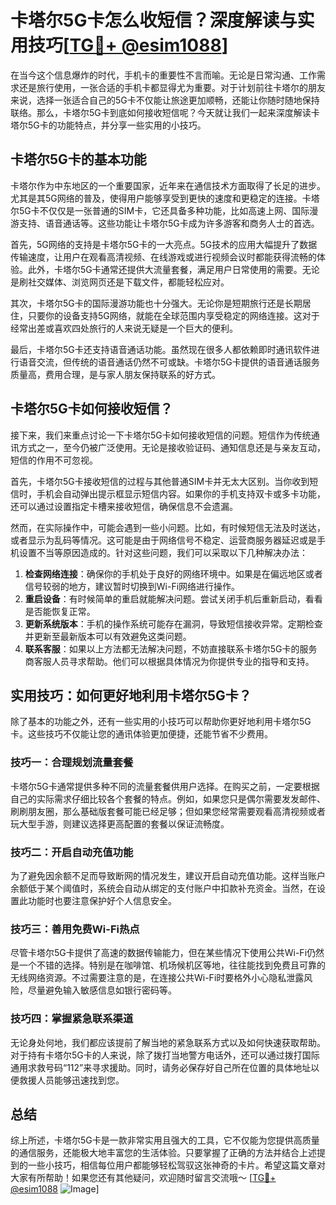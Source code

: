 # 卡塔尔5G卡怎么收短信？深度解读与实用技巧[[TG💪+ @esim1088](https://t.me/s/esim1088)]

在当今这个信息爆炸的时代，手机卡的重要性不言而喻。无论是日常沟通、工作需求还是旅行使用，一张合适的手机卡都显得尤为重要。对于计划前往卡塔尔的朋友来说，选择一张适合自己的5G卡不仅能让旅途更加顺畅，还能让你随时随地保持联络。那么，卡塔尔5G卡到底如何接收短信呢？今天就让我们一起来深度解读卡塔尔5G卡的功能特点，并分享一些实用的小技巧。

## 卡塔尔5G卡的基本功能

卡塔尔作为中东地区的一个重要国家，近年来在通信技术方面取得了长足的进步。尤其是其5G网络的普及，使得用户能够享受到更快的速度和更稳定的连接。卡塔尔5G卡不仅仅是一张普通的SIM卡，它还具备多种功能，比如高速上网、国际漫游支持、语音通话等。这些功能让卡塔尔5G卡成为许多游客和商务人士的首选。

首先，5G网络的支持是卡塔尔5G卡的一大亮点。5G技术的应用大幅提升了数据传输速度，让用户在观看高清视频、在线游戏或进行视频会议时都能获得流畅的体验。此外，卡塔尔5G卡通常还提供大流量套餐，满足用户日常使用的需要。无论是刷社交媒体、浏览网页还是下载文件，都能轻松应对。

其次，卡塔尔5G卡的国际漫游功能也十分强大。无论你是短期旅行还是长期居住，只要你的设备支持5G网络，就能在全球范围内享受稳定的网络连接。这对于经常出差或喜欢四处旅行的人来说无疑是一个巨大的便利。

最后，卡塔尔5G卡还支持语音通话功能。虽然现在很多人都依赖即时通讯软件进行语音交流，但传统的语音通话仍然不可或缺。卡塔尔5G卡提供的语音通话服务质量高，费用合理，是与家人朋友保持联系的好方式。

## 卡塔尔5G卡如何接收短信？

接下来，我们来重点讨论一下卡塔尔5G卡如何接收短信的问题。短信作为传统通讯方式之一，至今仍被广泛使用。无论是接收验证码、通知信息还是与亲友互动，短信的作用不可忽视。

首先，卡塔尔5G卡接收短信的过程与其他普通SIM卡并无太大区别。当你收到短信时，手机会自动弹出提示框显示短信内容。如果你的手机支持双卡或多卡功能，还可以通过设置指定卡槽来接收短信，确保信息不会遗漏。

然而，在实际操作中，可能会遇到一些小问题。比如，有时候短信无法及时送达，或者显示为乱码等情况。这可能是由于网络信号不稳定、运营商服务器延迟或是手机设置不当等原因造成的。针对这些问题，我们可以采取以下几种解决办法：

1. **检查网络连接**：确保你的手机处于良好的网络环境中。如果是在偏远地区或者信号较弱的地方，建议暂时切换到Wi-Fi网络进行操作。
2. **重启设备**：有时候简单的重启就能解决问题。尝试关闭手机后重新启动，看看是否能恢复正常。
3. **更新系统版本**：手机的操作系统可能存在漏洞，导致短信接收异常。定期检查并更新至最新版本可以有效避免这类问题。
4. **联系客服**：如果以上方法都无法解决问题，不妨直接联系卡塔尔5G卡的服务商客服人员寻求帮助。他们可以根据具体情况为你提供专业的指导和支持。

## 实用技巧：如何更好地利用卡塔尔5G卡？

除了基本的功能之外，还有一些实用的小技巧可以帮助你更好地利用卡塔尔5G卡。这些技巧不仅能让您的通讯体验更加便捷，还能节省不少费用。

### 技巧一：合理规划流量套餐

卡塔尔5G卡通常提供多种不同的流量套餐供用户选择。在购买之前，一定要根据自己的实际需求仔细比较各个套餐的特点。例如，如果您只是偶尔需要发发邮件、刷刷朋友圈，那么基础版套餐可能已经足够；但如果您经常需要观看高清视频或者玩大型手游，则建议选择更高配置的套餐以保证流畅度。

### 技巧二：开启自动充值功能

为了避免因余额不足而导致断网的情况发生，建议开启自动充值功能。这样当账户余额低于某个阈值时，系统会自动从绑定的支付账户中扣款补充资金。当然，在设置此功能时也要注意保护好个人信息安全。

### 技巧三：善用免费Wi-Fi热点

尽管卡塔尔5G卡提供了高速的数据传输能力，但在某些情况下使用公共Wi-Fi仍然是一个不错的选择。特别是在咖啡馆、机场候机区等地，往往能找到免费且可靠的无线网络资源。不过需要注意的是，在连接公共Wi-Fi时要格外小心隐私泄露风险，尽量避免输入敏感信息如银行密码等。

### 技巧四：掌握紧急联系渠道

无论身处何地，我们都应该提前了解当地的紧急联系方式以及如何快速获取帮助。对于持有卡塔尔5G卡的人来说，除了拨打当地警方电话外，还可以通过拨打国际通用求救号码“112”来寻求援助。同时，请务必保存好自己所在位置的具体地址以便救援人员能够迅速找到您。

## 总结

综上所述，卡塔尔5G卡是一款非常实用且强大的工具，它不仅能为您提供高质量的通信服务，还能极大地丰富您的生活体验。只要掌握了正确的方法并结合上述提到的一些小技巧，相信每位用户都能够轻松驾驭这张神奇的卡片。希望这篇文章对大家有所帮助！如果您还有其他疑问，欢迎随时留言交流哦～ [[TG💪+ @esim1088](https://t.me/s/esim1088) ![Image](https://i.postimg.cc/4NQfJmqS/Snipaste-2025-05-13-00-14-12.png)]